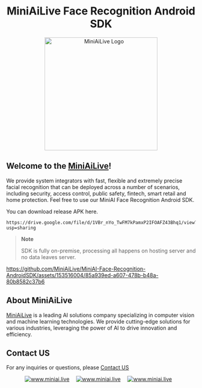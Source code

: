 <div align="center">
   <h1> MiniAiLive Face Recognition Android SDK </h1>
   <img src=https://www.miniai.live/wp-content/uploads/2023/03/logo_name-1-768x426.png alt="MiniAiLive Logo"
   width="300">
</div>

## Welcome to the [MiniAiLive](https://www.miniai.live/)!
We provide system integrators with fast, flexible and extremely precise facial recognition that can be deployed across a number of scenarios, including security, access control, public safety, fintech, smart retail and home protection.
Feel free to use our MiniAI Face Recognition Android SDK.

You can download release APK here.

```
https://drive.google.com/file/d/1VBr_nYo_TwFM7kPamxP2IFOAFZ43Bhq1/view?usp=sharing
```

> **Note**
>
> SDK is fully on-premise, processing all happens on hosting server and no data leaves server.

https://github.com/MiniAiLive/MiniAI-Face-Recognition-AndroidSDK/assets/153516004/85a939ed-a607-478b-b48a-80b8582c37b6

## About MiniAiLive
[MiniAiLive](https://www.miniai.live/) is a leading AI solutions company specializing in computer vision and machine learning technologies. We provide cutting-edge solutions for various industries, leveraging the power of AI to drive innovation and efficiency.

## Contact US
For any inquiries or questions, please [Contact US](https://www.miniai.live/contact/)

<p align="center">
<a target="_blank" href="https://t.me/Contact_MiniAiLive"><img src="https://img.shields.io/badge/telegram-@MiniAiLive-blue.svg?logo=telegram" alt="www.miniai.live"></a>&emsp;
<a target="_blank" href="https://wa.me/+19162702374"><img src="https://img.shields.io/badge/whatsapp-MiniAiLive-blue.svg?logo=whatsapp" alt="www.miniai.live"></a>&emsp;
<a target="_blank" href="https://join.skype.com/invite/ltQEVDmVddTe"><img src="https://img.shields.io/badge/skype-MiniAiLive-blue.svg?logo=skype" alt="www.miniai.live"></a>&emsp;
</p>
